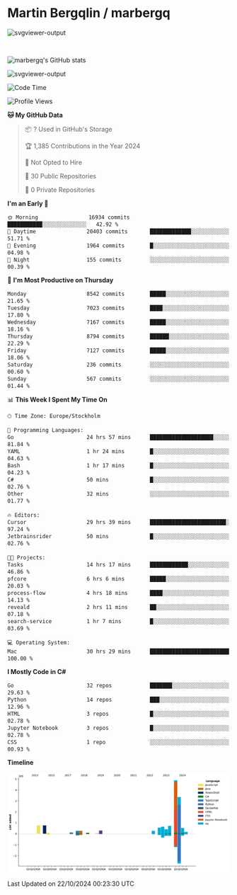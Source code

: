 # Martin Bergqlin / marbergq

![svgviewer-output](https://user-images.githubusercontent.com/2405410/206014777-22d41ecb-c24f-421d-b7d9-bba2cb5bb0de.svg)

<br>

<!--- [![Martin's Week](https://github-readme-stats.vercel.app/api/wakatime?username=marbergq&theme=dark)](https://github.com/anuraghazra/github-readme-stats) -->

![marbergq's GitHub stats](https://github-readme-stats.vercel.app/api?username=marbergq&count_private=true&show_icons=true)

![svgviewer-output](https://wakatime.com/badge/user/3f0a2069-6683-4e19-9a4a-7d21ea815067.svg)

<!--START_SECTION:waka-->
![Code Time](http://img.shields.io/badge/Code%20Time-4%2C499%20hrs%2057%20mins-blue)

![Profile Views](http://img.shields.io/badge/Profile%20Views-0-blue)

**🐱 My GitHub Data** 

> 📦 ? Used in GitHub's Storage 
 > 
> 🏆 1,385 Contributions in the Year 2024
 > 
> 🚫 Not Opted to Hire
 > 
> 📜 30 Public Repositories 
 > 
> 🔑 0 Private Repositories 
 > 
**I'm an Early 🐤** 

```text
🌞 Morning                16934 commits       ███████████░░░░░░░░░░░░░░   42.92 % 
🌆 Daytime                20403 commits       █████████████░░░░░░░░░░░░   51.71 % 
🌃 Evening                1964 commits        █░░░░░░░░░░░░░░░░░░░░░░░░   04.98 % 
🌙 Night                  155 commits         ░░░░░░░░░░░░░░░░░░░░░░░░░   00.39 % 
```
📅 **I'm Most Productive on Thursday** 

```text
Monday                   8542 commits        █████░░░░░░░░░░░░░░░░░░░░   21.65 % 
Tuesday                  7023 commits        ████░░░░░░░░░░░░░░░░░░░░░   17.80 % 
Wednesday                7167 commits        █████░░░░░░░░░░░░░░░░░░░░   18.16 % 
Thursday                 8794 commits        ██████░░░░░░░░░░░░░░░░░░░   22.29 % 
Friday                   7127 commits        █████░░░░░░░░░░░░░░░░░░░░   18.06 % 
Saturday                 236 commits         ░░░░░░░░░░░░░░░░░░░░░░░░░   00.60 % 
Sunday                   567 commits         ░░░░░░░░░░░░░░░░░░░░░░░░░   01.44 % 
```


📊 **This Week I Spent My Time On** 

```text
🕑︎ Time Zone: Europe/Stockholm

💬 Programming Languages: 
Go                       24 hrs 57 mins      ████████████████████░░░░░   81.84 % 
YAML                     1 hr 24 mins        █░░░░░░░░░░░░░░░░░░░░░░░░   04.63 % 
Bash                     1 hr 17 mins        █░░░░░░░░░░░░░░░░░░░░░░░░   04.23 % 
C#                       50 mins             █░░░░░░░░░░░░░░░░░░░░░░░░   02.76 % 
Other                    32 mins             ░░░░░░░░░░░░░░░░░░░░░░░░░   01.77 % 

🔥 Editors: 
Cursor                   29 hrs 39 mins      ████████████████████████░   97.24 % 
Jetbrainsrider           50 mins             █░░░░░░░░░░░░░░░░░░░░░░░░   02.76 % 

🐱‍💻 Projects: 
Tasks                    14 hrs 17 mins      ████████████░░░░░░░░░░░░░   46.86 % 
pfcore                   6 hrs 6 mins        █████░░░░░░░░░░░░░░░░░░░░   20.03 % 
process-flow             4 hrs 18 mins       ████░░░░░░░░░░░░░░░░░░░░░   14.13 % 
reveald                  2 hrs 11 mins       ██░░░░░░░░░░░░░░░░░░░░░░░   07.18 % 
search-service           1 hr 7 mins         █░░░░░░░░░░░░░░░░░░░░░░░░   03.69 % 

💻 Operating System: 
Mac                      30 hrs 29 mins      █████████████████████████   100.00 % 
```

**I Mostly Code in C#** 

```text
Go                       32 repos            ███████░░░░░░░░░░░░░░░░░░   29.63 % 
Python                   14 repos            ███░░░░░░░░░░░░░░░░░░░░░░   12.96 % 
HTML                     3 repos             █░░░░░░░░░░░░░░░░░░░░░░░░   02.78 % 
Jupyter Notebook         3 repos             █░░░░░░░░░░░░░░░░░░░░░░░░   02.78 % 
CSS                      1 repo              ░░░░░░░░░░░░░░░░░░░░░░░░░   00.93 % 
```



**Timeline**

![Lines of Code chart](https://raw.githubusercontent.com/marbergq/marbergq/main/assets/bar_graph.png)


 Last Updated on 22/10/2024 00:23:30 UTC
<!--END_SECTION:waka-->
